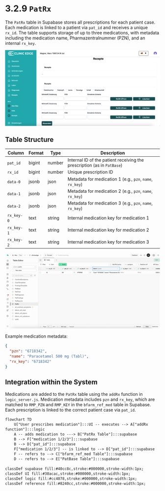 # 3.2.9 `PatRx` 

The `PatRx` table in Supabase stores all prescriptions for each patient case. Each medication is linked to a patient via `pat_id` and receives a unique `rx_id`. The table supports storage of up to three medications, with metadata including the medication name, Pharmazentralnummer (PZN), and an internal `rx_key`. 

![](./Images/3_2_9_pat_rx_ce.jpg)

## Table Structure

| Column      | Format | Type   | Description                                                                 |
|-------------|--------|--------|-----------------------------------------------------------------------------|
| `pat_id`    | bigint | number | Internal ID of the patient receiving the prescription (as in `PatBase`)     |
| `rx_id`     | bigint | number | Unique prescription ID                                                      |
| `data-0`    | jsonb  | json   | Metadata for medication 1 (e.g., `pzn`, `name`, `rx_key`)                   |
| `data-1`    | jsonb  | json   | Metadata for medication 2 (e.g., `pzn`, `name`, `rx_key`)                   |
| `data-2`    | jsonb  | json   | Metadata for medication 3 (e.g., `pzn`, `name`, `rx_key`)                   |
| `rx_key-0`  | text   | string | Internal medication key for medication 1                                    |
| `rx_key-1`  | text   | string | Internal medication key for medication 2                                    |
| `rx_key-2`  | text   | string | Internal medication key for medication 3                                    |

![](./Images/3_2_9_pat_rx_supabase.jpg)

Example medication metadata:
```json
{
  "pzn": "6718342",
  "name": "Paracetamol 500 mg (Tabl)",
  "rx_key": "6718342"
}
```

## Integration within the System

Medications are added to the `PatRx` table using the `addRx` function in `logic_server.js`. Medication metadata includes `pzn` and `rx_key`, which are matched to `RMP_PZN` and `RMP_KEY` in the `bfarm_ref_med` table in Supabase. Each prescription is linked to the correct patient case via `pat_id`.

``` mermaid
flowchart TD
    U["User prescribes medication"]:::UI -- executes --> A["addRx function"]:::logic
    A -- adds medication to ---> B["PatRx Table"]:::supabase
    B --> F["medication 1/2/3"]:::supabase
    B --> D["pat_id"]:::supabase
    F["medication 1/2/3"] -- is linked to --> D["pat_id"]:::supabase
    F -- refers to --> C["bfarm_ref_med Table"]:::supabase
    D -- refers to --> E["PatBase Table"]:::supabase

classDef supabase fill:#40cc8c,stroke:#000000,stroke-width:1px;
classDef UI fill:#30acac,stroke:#000000,stroke-width:1px;
classDef logic fill:#cc4078,stroke:#000000,stroke-width:1px;
classDef reference fill:#8240cc,stroke:#000000,stroke-width:1px;
```
